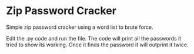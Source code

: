 # Zip Password Cracker
Simple zip password cracker using a word list to brute force.

Edit the .py code and run the file. The code will print all the passwords it tried to show its working. Once it finds the password it will outprint it twice.
